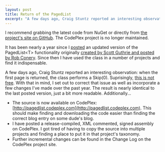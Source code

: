 ```yaml
--- 
layout: post
title: Return of the PagedList
excerpt: "A few days ago, Craig Stuntz reported an interesting observation: when the first page is returned, the class performs a Skip(0). Suprisingly, this is not free. With that in mind, I set out to correct that issue as well as incorporate a few changes I've made over the past year. The result is nearly identical to the last posted version, just a bit more readable. Additionally..."
---
```


<p class="warning">I recommend grabbing the latest code from NuGet or directly from <a href="https://github.com/troygoode/pagedlist">the project's site on GitHub</a>. The CodePlex project is no longer maintained.</p>

It has been nearly a year since I [posted](/2008/07/08/PagedList-Strikes-Back/) an updated version of the PagedList&lt;T&gt; functionality originally [created by Scott Guthrie and posted by Rob Conery](http://blog.wekeroad.com/blog/aspnet-mvc-pagedlistt). Since then I have used the class in a number of projects and find it indispensable.

A few days ago, Craig Stuntz reported an interesting observation: when the first page is returned, the class performs a Skip(0). Suprisingly, [this is not free](http://blogs.teamb.com/craigstuntz/2009/06/10/38313/). With that in mind, I set out to correct that issue as well as incorporate a few changes I've made over the past year. The result is nearly identical to the last posted version, just a bit more readable. Additionally...

* The source is now available on CodePlex: [http://pagedlist.codeplex.com](http://pagedlist.codeplex.com). This should make finding and downloading the code easier than finding the correct blog entry on some dude's blog.
* I have posted a release-compiled, XML commented, signed assembly on CodePlex. I got tired of having to copy the source into multiple projects and finding a place to put it in that project's taxonomy.
* Further incremental changes can be found in the Change Log on the CodePlex project site.